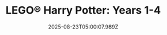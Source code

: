 ---
title: "LEGO® Harry Potter: Years 1-4"
id: 21130
date: 2025-08-23T05:00:07.989Z
link: games/steam/recent/lego-harry-potter-years-14
image: http://media.steampowered.com/steamcommunity/public/images/apps/21130/49af7348b4b6c51181c6210cb91b858d497610a2.jpg
playtime_2weeks: 96
playtime_forever: 96
playtime_windows_forever: 0
playtime_mac_forever: 0
playtime_linux_forever: 96
playtime_deck_forever: 96
---